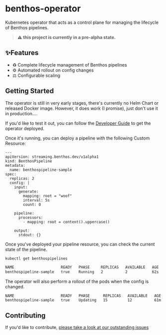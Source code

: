 # benthos-operator

Kubernetes operator that acts as a control plane for managing the lifecycle of Benthos pipelines.

> **⚠️ this project is currently in a pre-alpha state.**

## ✨Features

- ♻️ Complete lifecycle management of Benthos pipelines
- ⚙️ Automated rollout on config changes
- ⚖️ Configurable scaling

## Getting Started

The operator is still in very early stages, there's currently no Helm Chart or released Docker image. However, it does work (I promise), just don't use it in production....

If you'd like to test it out, you can follow the [Developer Guide](./docs/developer-guide.md) to get the operator deployed.

Once it's running, you can deploy a pipeline with the following Custom Resource:

```
---
apiVersion: streaming.benthos.dev/v1alpha1
kind: BenthosPipeline
metadata:
  name: benthospipeline-sample
spec:
  replicas: 2
  config: |
    input:
      generate:
        mapping: root = "woof"
        interval: 5s
        count: 0

    pipeline:
      processors:
        - mapping: root = content().uppercase()

    output:
      stdout: {}
```

Once you've deployed your pipeline resource, you can check the current state of the pipeline.

```bash
kubectl get benthospipelines

NAME                     READY   PHASE     REPLICAS   AVAILABLE   AGE
benthospipeline-sample   true    Running   2          2           62s
```

The operator will also perform a rollout of the pods when the config is changed.

```
NAME                     READY   PHASE      REPLICAS   AVAILABLE   AGE
benthospipeline-sample   true    Updating   15         12          61m
```

## Contributing

If you'd like to contribute, [please take a look at our outstanding issues](https://github.com/charlie-haley/flowcontrol/issues)
